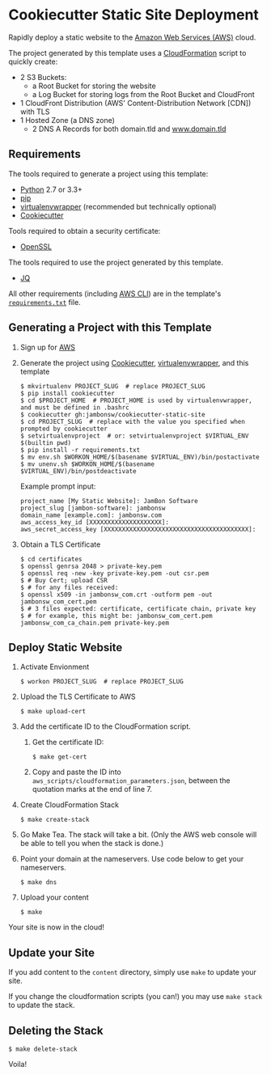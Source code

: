 # Cookiecutter Static Site Deployment

Rapidly deploy a static website to the [Amazon Web Services (AWS)](https://aws.amazon.com/) cloud.

The project generated by this template uses a [CloudFormation](https://aws.amazon.com/cloudformation/) script to quickly create:

- 2 S3 Buckets:
    - a Root Bucket for storing the website
    - a Log Bucket for storing logs from the Root Bucket and CloudFront
- 1 CloudFront Distribution (AWS' Content-Distribution Network [CDN])
  with TLS
- 1 Hosted Zone (a DNS zone)
    - 2 DNS A Records for both domain.tld and www.domain.tld


## Requirements

The tools required to generate a project using this template:

- [Python](https://www.python.org/) 2.7 or 3.3+
- [pip](https://pip.pypa.io/)
- [virtualenvwrapper](https://pypi.python.org/pypi/virtualenvwrapper) (recommended but technically optional)
- [Cookiecutter](https://github.com/audreyr/cookiecutter)

Tools required to obtain a security certificate:

- [OpenSSL](https://www.openssl.org/)

The tools required to use the project generated by this template.

- [JQ](https://stedolan.github.io/jq/)

All other requirements (including [AWS
CLI](https://pypi.python.org/pypi/awscli)) are in the template's
[`requirements.txt`](https://github.com/jambonsw/cookiecutter-static-site/blob/master/%7B%7B%20cookiecutter.project_slug%20%7D%7D/requirements.txt)
file.


## Generating a Project with this Template

1. Sign up for [AWS](http://aws.amazon.com/)
2. Generate the project using
   [Cookiecutter](https://github.com/audreyr/cookiecutter),
   [virtualenvwrapper](https://pypi.python.org/pypi/virtualenvwrapper), and
   this template

    ```console
    $ mkvirtualenv PROJECT_SLUG  # replace PROJECT_SLUG
    $ pip install cookiecutter
    $ cd $PROJECT_HOME  # PROJECT_HOME is used by virtualenvwrapper, and must be defined in .bashrc
    $ cookiecutter gh:jambonsw/cookiecutter-static-site
    $ cd PROJECT_SLUG  # replace with the value you specified when prompted by cookiecutter
    $ setvirtualenvproject  # or: setvirtualenvproject $VIRTUAL_ENV $(builtin pwd)
    $ pip install -r requirements.txt
    $ mv env.sh $WORKON_HOME/$(basename $VIRTUAL_ENV)/bin/postactivate
    $ mv unenv.sh $WORKON_HOME/$(basename $VIRTUAL_ENV)/bin/postdeactivate
    ```
    
    Example prompt input:
    ```console
    project_name [My Static Website]: JamBon Software
    project_slug [jambon-software]: jambonsw
    domain_name [example.com]: jambonsw.com
    aws_access_key_id [XXXXXXXXXXXXXXXXXXXX]:
    aws_secret_access_key [XXXXXXXXXXXXXXXXXXXXXXXXXXXXXXXXXXXXXXXX]: 
    ```

3. Obtain a TLS Certificate

    ```console
    $ cd certificates
    $ openssl genrsa 2048 > private-key.pem
    $ openssl req -new -key private-key.pem -out csr.pem
    $ # Buy Cert; upload CSR
    $ # for any files received:
    $ openssl x509 -in jambonsw_com.crt -outform pem -out jambonsw_com_cert.pem
    $ # 3 files expected: certificate, certificate chain, private key
    $ # for example, this might be: jambonsw_com_cert.pem jambonsw_com_ca_chain.pem private-key.pem
    ```

## Deploy Static Website

1. Activate Envionment

    ```console
    $ workon PROJECT_SLUG  # replace PROJECT_SLUG
    ```

2. Upload the TLS Certificate to AWS

    ```console
    $ make upload-cert
    ```

3. Add the certificate ID to the CloudFormation script.

    1. Get the certificate ID:

        ```console
        $ make get-cert
        ```

    2. Copy and paste the ID into 
       `aws_scripts/cloudformation_parameters.json`,
       between the quotation marks at the end of line 7.


3. Create CloudFormation Stack

    ```console
    $ make create-stack
    ```

4. Go Make Tea. The stack will take a bit. (Only the AWS web console
   will be able to tell you when the stack is done.)

5. Point your domain at the nameservers. Use code below to get your
   nameservers.

    ```console
    $ make dns
    ```

6. Upload your content

    ```console
    $ make
    ```

Your site is now in the cloud!

## Update your Site

If you add content to the `content` directory, simply use `make` to
update your site.

If you change the cloudformation scripts (you can!) you may use `make
stack` to update the stack.

## Deleting the Stack

```console
$ make delete-stack
```

Voila!
